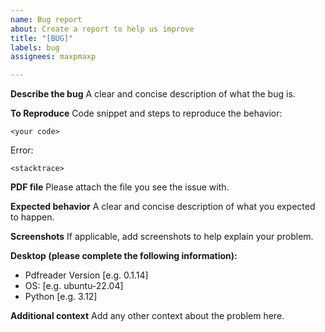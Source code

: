 ```yaml
---
name: Bug report
about: Create a report to help us improve
title: "[BUG]"
labels: bug
assignees: maxpmaxp

---
```


**Describe the bug**
A clear and concise description of what the bug is.

**To Reproduce**
Code snippet and steps to reproduce the behavior:
```
<your code>
```

Error:
```
<stacktrace>
```

**PDF file**
Please attach the file you see the issue with.

**Expected behavior**
A clear and concise description of what you expected to happen.

**Screenshots**
If applicable, add screenshots to help explain your problem.

**Desktop (please complete the following information):**
 - Pdfreader Version [e.g. 0.1.14]
 - OS: [e.g. ubuntu-22.04]
 - Python [e.g. 3.12]
 
**Additional context**
Add any other context about the problem here.
